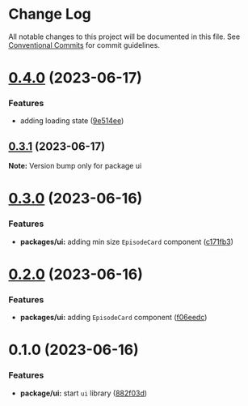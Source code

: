 # Change Log

All notable changes to this project will be documented in this file.
See [Conventional Commits](https://conventionalcommits.org) for commit guidelines.

# [0.4.0](https://github.com/emunhoz/omdb-series/compare/ui@0.3.1...ui@0.4.0) (2023-06-17)


### Features

* adding loading state ([9e514ee](https://github.com/emunhoz/omdb-series/commit/9e514eebce48560e57d2ee441f850e050372145b))





## [0.3.1](https://github.com/emunhoz/omdb-series/compare/ui@0.3.0...ui@0.3.1) (2023-06-17)

**Note:** Version bump only for package ui





# [0.3.0](https://github.com/emunhoz/omdb-series/compare/ui@0.2.0...ui@0.3.0) (2023-06-16)


### Features

* **packages/ui:** adding min size `EpisodeCard` component ([c171fb3](https://github.com/emunhoz/omdb-series/commit/c171fb3d5b6b3ecb83a623e0eee7892999aad09f))





# [0.2.0](https://github.com/emunhoz/omdb-series/compare/ui@0.1.0...ui@0.2.0) (2023-06-16)


### Features

* **packages/ui:** adding `EpisodeCard` component ([f06eedc](https://github.com/emunhoz/omdb-series/commit/f06eedcb084cb2c4dc3fca43607f4d17c76e8523))





# 0.1.0 (2023-06-16)


### Features

* **package/ui:** start `ui` library ([882f03d](https://github.com/emunhoz/omdb-series/commit/882f03dee906fdac2c238df3b91cce5f8491a564))
